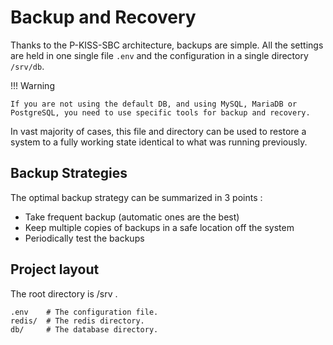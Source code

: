 # Backup and Recovery

Thanks to the P-KISS-SBC architecture, backups are simple.
All the settings are held in one single file `.env` and the configuration in a single directory `/srv/db`.

!!! Warning

    If you are not using the default DB, and using MySQL, MariaDB or PostgreSQL, you need to use specific tools for backup and recovery.

In vast majority of cases, this file and directory can be used to restore a system to a fully working state identical to what was running previously.

## Backup Strategies

The optimal backup strategy can be summarized in 3 points : 

* Take frequent backup (automatic ones are the best)
* Keep multiple copies of backups in a safe location off the system
* Periodically test the backups

## Project layout

The root directory is /srv .

    .env    # The configuration file.
    redis/  # The redis directory.
    db/     # The database directory.